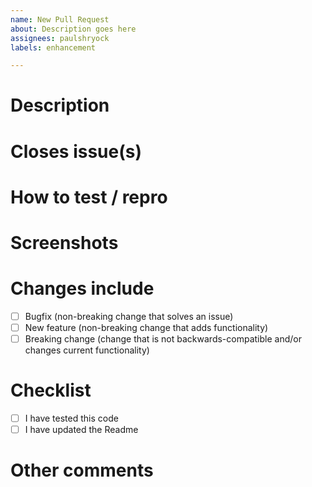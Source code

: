 ```yaml
---
name: New Pull Request
about: Description goes here
assignees: paulshryock
labels: enhancement

---
```


# Description

# Closes issue(s)

# How to test / repro

# Screenshots

# Changes include
- [ ] Bugfix (non-breaking change that solves an issue)
- [ ] New feature (non-breaking change that adds functionality)
- [ ] Breaking change (change that is not backwards-compatible and/or changes current functionality)

# Checklist
- [ ] I have tested this code
- [ ] I have updated the Readme

# Other comments